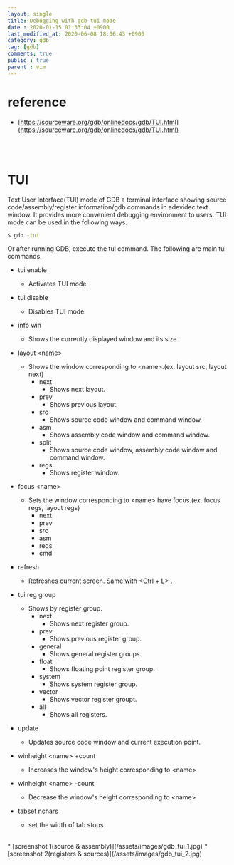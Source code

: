 ```yaml
---
layout: single
title: Debugging with gdb tui mode
date : 2020-01-15 01:33:04 +0900
last_modified_at: 2020-06-08 18:06:43 +0900
category: gdb
tag: [gdb]
comments: true
public : true
parent : vim
---
```


# reference
  * [https://sourceware.org/gdb/onlinedocs/gdb/TUI.html](https://sourceware.org/gdb/onlinedocs/gdb/TUI.html)
<br />
<br />

# TUI
 Text User Interface(TUI) mode of GDB a terminal interface showing source code/assembly/register information/gdb commands in adevidec text window.
 It provides more convenient debugging  environment to users.
 TUI mode can be used in the following ways.

 ```bash
 $ gdb -tui
 ```
 Or after running GDB, execute the tui command.
 The following are main tui commands.

* tui enable
  * Activates TUI mode.
* tui disable
  * Disables TUI mode.
* info win
  * Shows the currently displayed window and its size..
* layout \<name\>
  * Shows the window corresponding to \<name\>.(ex. layout src,  layout next)
    * next
      * Shows next layout.
    * prev
      * Shows previous layout.
    * src
      * Shows source code window and command window.
    * asm
      * Shows assembly code window and command window.
    * split
      * Shows source code window, assembly code window and command window.
    * regs
      * Shows register window.
* focus \<name\>
  * Sets the window corresponding to \<name\> have focus.(ex. focus regs,  layout regs)
    * next
    * prev
    * src
    * asm
    * regs
    * cmd
* refresh
  * Refreshes current screen. Same with \<Ctrl + L\> .
* tui reg group
  * Shows by register group.
    * next
      * Shows next register group.
    * prev
      * Shows previous register group.
    * general
      * Shows general register groups.
    * float
      * Shows floating point register group.
    * system
      * Shows system register group.
    * vector
      * Shows vector register groupt.
    * all
      * Shows all registers.

* update
  * Updates source code window and current execution point.
* winheight \<name\> +count
  * Increases the window's height corresponding to \<name\>
* winheight \<name\> -count
  * Decrease the window's height corresponding to \<name\>

* tabset nchars
  * set the width of tab stops

<br />
* [screenshot 1(source & assembly)](/assets/images/gdb_tui_1.jpg)
* [screenshot 2(registers & sources)](/assets/images/gdb_tui_2.jpg)
